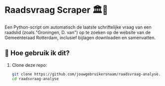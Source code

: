 # Raadsvraag Scraper 🏛️📄

Een Python-script om automatisch de laatste schriftelijke vraag van een raadslid (zoals "Groningen, D. van") op te zoeken op de website van de Gemeenteraad Rotterdam, inclusief bijlagen downloaden en samenvatten.

## 🚀 Hoe gebruik ik dit?

1. Clone deze repo:
   ```bash
   git clone https://github.com/jouwgebruikersnaam/raadsvraag-analyse.git
   cd raadsvraag-analyse

